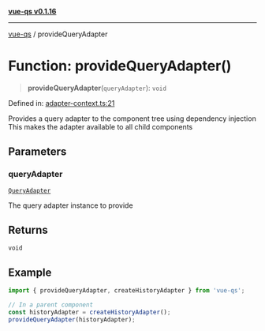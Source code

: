 [**vue-qs v0.1.16**](../README.md)

---

[vue-qs](../README.md) / provideQueryAdapter

# Function: provideQueryAdapter()

> **provideQueryAdapter**(`queryAdapter`): `void`

Defined in: [adapter-context.ts:21](https://github.com/iamsomraj/vue-qs/blob/e1f88d67026c08e56605a693106ef6b717bd39ad/src/adapter-context.ts#L21)

Provides a query adapter to the component tree using dependency injection
This makes the adapter available to all child components

## Parameters

### queryAdapter

[`QueryAdapter`](../type-aliases/QueryAdapter.md)

The query adapter instance to provide

## Returns

`void`

## Example

```typescript
import { provideQueryAdapter, createHistoryAdapter } from 'vue-qs';

// In a parent component
const historyAdapter = createHistoryAdapter();
provideQueryAdapter(historyAdapter);
```
